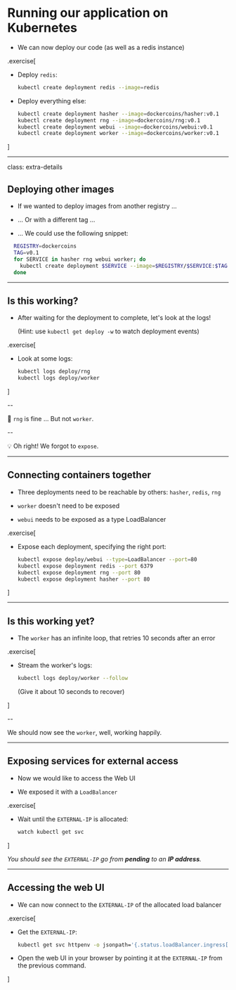 # Running our application on Kubernetes

- We can now deploy our code (as well as a redis instance)

.exercise[

- Deploy `redis`:
  ```bash
  kubectl create deployment redis --image=redis
  ```

- Deploy everything else:
  ```bash
  kubectl create deployment hasher --image=dockercoins/hasher:v0.1
  kubectl create deployment rng --image=dockercoins/rng:v0.1
  kubectl create deployment webui --image=dockercoins/webui:v0.1
  kubectl create deployment worker --image=dockercoins/worker:v0.1
  ```

]

---

class: extra-details

## Deploying other images

- If we wanted to deploy images from another registry ...

- ... Or with a different tag ...

- ... We could use the following snippet:

```bash
  REGISTRY=dockercoins
  TAG=v0.1
  for SERVICE in hasher rng webui worker; do
    kubectl create deployment $SERVICE --image=$REGISTRY/$SERVICE:$TAG
  done
```

---

## Is this working?

- After waiting for the deployment to complete, let's look at the logs!

  (Hint: use `kubectl get deploy -w` to watch deployment events)

.exercise[

<!-- ```hide
kubectl wait deploy/rng --for condition=available
kubectl wait deploy/worker --for condition=available
``` -->

- Look at some logs:
  ```bash
  kubectl logs deploy/rng
  kubectl logs deploy/worker
  ```

]

--

🤔 `rng` is fine ... But not `worker`.

--

💡 Oh right! We forgot to `expose`.

---

## Connecting containers together

- Three deployments need to be reachable by others: `hasher`, `redis`, `rng`

- `worker` doesn't need to be exposed

- `webui` needs to be exposed as a type LoadBalancer

.exercise[

- Expose each deployment, specifying the right port:
  ```bash
  kubectl expose deploy/webui --type=LoadBalancer --port=80
  kubectl expose deployment redis --port 6379
  kubectl expose deployment rng --port 80
  kubectl expose deployment hasher --port 80
  ```

]

---

## Is this working yet?

- The `worker` has an infinite loop, that retries 10 seconds after an error

.exercise[

- Stream the worker's logs:
  ```bash
  kubectl logs deploy/worker --follow
  ```

  (Give it about 10 seconds to recover)

<!--
```wait units of work done, updating hash counter```
```key ^C```
-->

]

--

We should now see the `worker`, well, working happily.

---

## Exposing services for external access

- Now we would like to access the Web UI

- We exposed it with a `LoadBalancer`

.exercise[


- Wait until the `EXTERNAL-IP` is allocated:
  ```bash
  watch kubectl get svc
  ```
]

*You should see the `EXTERNAL-IP` go from **pending** to an **IP address**.*

---

## Accessing the web UI

- We can now connect to the `EXTERNAL-IP` of the allocated load balancer

.exercise[

- Get the `EXTERNAL-IP`:
  ```bash
  kubectl get svc httpenv -o jsonpath='{.status.loadBalancer.ingress[0].ip}'
  ```

- Open the web UI in your browser by pointing it at the `EXTERNAL-IP` from the previous command.

]
